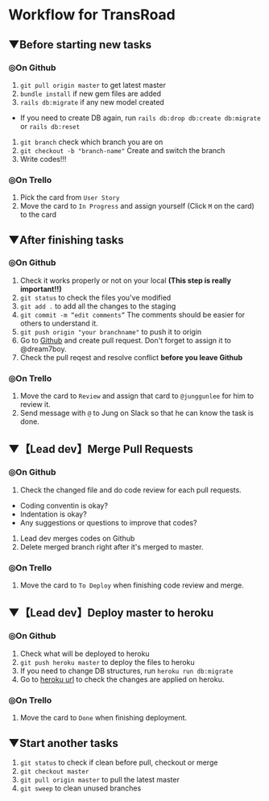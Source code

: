 # Workflow for TransRoad
## ▼Before starting new tasks
### ◎On Github
1. `git pull origin master` to get latest master
1. `bundle install` if new gem files are added
1. `rails db:migrate` if any new model created
  - If you need to create DB again, run `rails db:drop db:create db:migrate` or `rails db:reset`
1. `git branch` check which branch you are on
1. `git checkout -b "branch-name"` Create and switch the branch
1. Write codes!!!

### ◎On Trello
1. Pick the card from `User Story`
1. Move the card to `In Progress` and assign yourself (Click `M` on the card) to the card

## ▼After finishing tasks
### ◎On Github
1. Check it works properly or not on your local **(This step is really important!!)**
1. `git status` to check the files you've modified
1. `git add .` to add all the changes to the staging
1. `git commit -m “edit comments”` The comments should be easier for others to understand it.
1. `git push origin "your branchname"` to push it to origin
1. Go to [Github](https://github.com/dream7boy/transroad) and create pull request. Don't forget to assign it to @dream7boy.
1. Check the pull reqest and resolve conflict **before you leave Github**

### ◎On Trello
1. Move the card to `Review` and assign that card to `@junggunlee` for him to review it.
2. Send message with `@` to Jung on Slack so that he can know the task is done.

## ▼【Lead dev】Merge Pull Requests
### ◎On Github
1. Check the changed file and do code review for each pull requests.
  - Coding conventin is okay?
  - Indentation is okay?
  - Any suggestions or questions to improve that codes?
1. Lead dev merges codes on Github
1. Delete merged branch right after it's merged to master.

### ◎On Trello
1. Move the card to `To Deploy` when finishing code review and merge.

## ▼【Lead dev】Deploy master to heroku
### ◎On Github
1. Check what will be deployed to heroku
1. `git push heroku master` to deploy the files to heroku
1. If you need to change DB structures, run `heroku run db:migrate`
1. Go to [heroku url](https://transroad.herokuapp.com/) to check the changes are applied on heroku.

### ◎On Trello
1. Move the card to `Done` when finishing deployment.

## ▼Start another tasks
1. `git status` to check if clean before pull, checkout or merge
1. `git checkout master`
1. `git pull origin master` to pull the latest master
1. `git sweep` to clean unused branches
